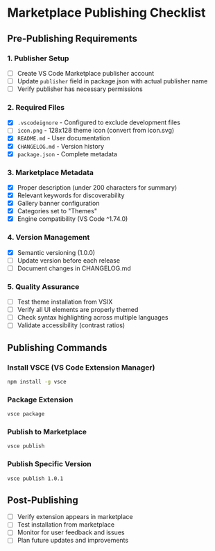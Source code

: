 # Marketplace Publishing Checklist

## Pre-Publishing Requirements

### 1. Publisher Setup
- [ ] Create VS Code Marketplace publisher account
- [ ] Update `publisher` field in package.json with actual publisher name
- [ ] Verify publisher has necessary permissions

### 2. Required Files
- [x] `.vscodeignore` - Configured to exclude development files
- [ ] `icon.png` - 128x128 theme icon (convert from icon.svg)
- [x] `README.md` - User documentation
- [x] `CHANGELOG.md` - Version history
- [x] `package.json` - Complete metadata

### 3. Marketplace Metadata
- [x] Proper description (under 200 characters for summary)
- [x] Relevant keywords for discoverability
- [x] Gallery banner configuration
- [x] Categories set to "Themes"
- [x] Engine compatibility (VS Code ^1.74.0)

### 4. Version Management
- [x] Semantic versioning (1.0.0)
- [ ] Update version before each release
- [ ] Document changes in CHANGELOG.md

### 5. Quality Assurance
- [ ] Test theme installation from VSIX
- [ ] Verify all UI elements are properly themed
- [ ] Check syntax highlighting across multiple languages
- [ ] Validate accessibility (contrast ratios)

## Publishing Commands

### Install VSCE (VS Code Extension Manager)
```bash
npm install -g vsce
```

### Package Extension
```bash
vsce package
```

### Publish to Marketplace
```bash
vsce publish
```

### Publish Specific Version
```bash
vsce publish 1.0.1
```

## Post-Publishing
- [ ] Verify extension appears in marketplace
- [ ] Test installation from marketplace
- [ ] Monitor for user feedback and issues
- [ ] Plan future updates and improvements